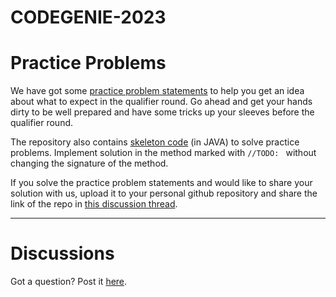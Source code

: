# CODEGENIE-2023

# Practice Problems

We have got some [practice problem statements](practice-problem-statements.pdf) to help you get an idea about what to expect in the qualifier round. Go ahead and get your hands dirty to be well prepared and have some tricks up your sleeves before the qualifier round.

The repository also contains [skeleton code](practice-problems/skeletons/) (in JAVA) to solve practice problems. Implement solution in the method marked with `//TODO: ` without changing the signature of the method.

If you solve the practice problem statements and would like to share your solution with us, upload it to your personal github repository and share the link of the repo in [this discussion thread](https://github.com/tark-ignite/codegenie-2023/discussions/3).

----

# Discussions

Got a question? Post it [here](https://github.com/tark-ignite/codegenie-2023/discussions/2).
